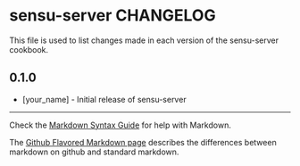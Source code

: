 # sensu-server CHANGELOG

This file is used to list changes made in each version of the sensu-server cookbook.

## 0.1.0
- [your_name] - Initial release of sensu-server

- - -
Check the [Markdown Syntax Guide](http://daringfireball.net/projects/markdown/syntax) for help with Markdown.

The [Github Flavored Markdown page](http://github.github.com/github-flavored-markdown/) describes the differences between markdown on github and standard markdown.
